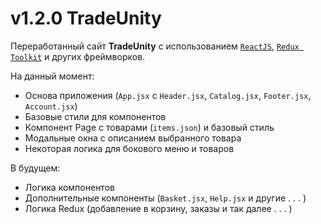 # v1.2.0 TradeUnity

Переработанный сайт **TradeUnity** с использованием [`ReactJS`](https://react.dev/), [`Redux Toolkit`](https://redux-toolkit.js.org/) и других фреймворков.

На данный момент:

- Основа приложения (`App.jsx` с `Header.jsx`, `Catalog.jsx`, `Footer.jsx`, `Account.jsx`)
- Базовые стили для компонентов
- Компонент Page с товарами (`items.json`) и базовый стиль
- Модальные окна с описанием выбранного товара
- Некоторая логика для бокового меню и товаров

В будущем:

- Логика компонентов
- Дополнительные компоненты (`Basket.jsx`, `Help.jsx` и другие . . . )
- Логика Redux (добавление в корзину, заказы и так далее . . . )
